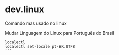 # dev.linux
Comando mas usado no linux



Mudar Linguagem do Linux para Português do Brasil

````
localectl
localectl set-locale pt-BR.UTF8
```
